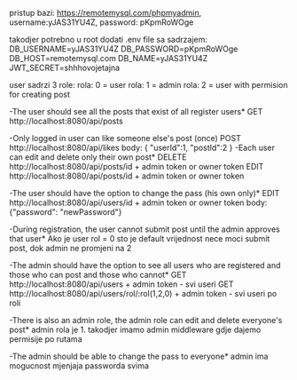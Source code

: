 pristup bazi: https://remotemysql.com/phpmyadmin, username:yJAS31YU4Z, password: pKpmRoWOge

takodjer potrebno u root dodati .env file sa sadrzajem:
DB_USERNAME=yJAS31YU4Z
DB_PASSWORD=pKpmRoWOge
DB_HOST=remotemysql.com
DB_NAME=yJAS31YU4Z
JWT_SECRET=shhhovojetajna

user sadrzi 3 role: rola: 0 = user
rola: 1 = admin
rola: 2 = user with permision for creating post

-The user should see all the posts that exist of all register users\*
GET http://localhost:8080/api/posts

-Only logged in user can like someone else's post (once)
POST http://localhost:8080/api/likes body:
{
"userId":1,
"postId":2
}
-Each user can edit and delete only their own post\*
DELETE http://localhost:8080/api/posts/id + admin token or owner token
EDIT http://localhost:8080/api/posts/id + admin token or owner token

-The user should have the option to change the pass (his own only)\*
EDIT http://localhost:8080/api/users/id + admin token or owner token body:{"password": "newPassword"}

-During registration, the user cannot submit post until the admin approves that user\*
Ako je user rol = 0 sto je default vrijednost nece moci submit post, dok admin ne promjeni na 2

-The admin should have the option to see all users who are registered and those who can post and those who cannot\*
GET http://localhost:8080/api/users + admin token - svi useri
GET http://localhost:8080/api/users/rol/:rol(1,2,0) + admin token - svi useri po roli

-There is also an admin role, the admin role can edit and delete everyone's post\*
admin rola je 1. takodjer imamo admin middleware gdje dajemo permisije po rutama

-The admin should be able to change the pass to everyone\*
admin ima mogucnost mjenjaja passworda svima
